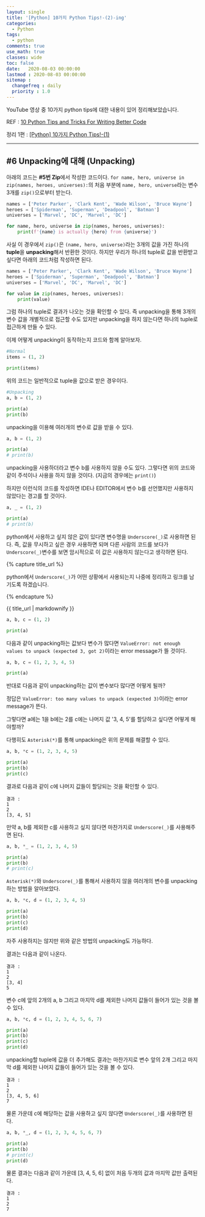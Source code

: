 ```yaml
---
layout: single
title: '[Python] 10가지 Python Tips!-(2)-ing'
categories:
  - Python
tags:
  - python
comments: true  
use_math: true
classes: wide
toc: false
date:   2020-08-03 00:00:00 
lastmod : 2020-08-03 00:00:00
sitemap :
  changefreq : daily
  priority : 1.0
---
```

YouTube 영상 중 10가지 python tips에 대한 내용이 있어 정리해보았습니다. 

REF : [10 Python Tips and Tricks For Writing Better Code](https://www.youtube.com/watch?v=C-gEQdGVXbk)

정리 1편 : [[Python] 10가지 Python Tips!-(1)](https://zzu0203.github.io/python/python-tips/)

---
## #6 Unpacking에 대해 (Unpacking)

아래의 코드는 **#5번 Zip**에서 작성한 코드이다. `for name, hero, universe in zip(names, heroes, universes):`의 처음 부분에 `name, hero, universe`라는 변수 3개를 `zip()`으로부터 받는다. 

```python
names = ['Peter Parker', 'Clark Kent', 'Wade Wilson', 'Bruce Wayne']
heroes = ['Spiderman', 'Superman', 'Deadpool', 'Batman']
universes = ['Marvel', 'DC', 'Marvel', 'DC']

for name, hero, universe in zip(names, heroes, universes):
    print(f'{name} is actually {hero} from {universe}')
```
사실 이 경우에서 `zip()`은 `(name, hero, universe)`라는 3개의 값을 가진 하나의 **tuple**을 **unpacking**해서 반환한 것이다. 하지만 우리가 하나의 tuple로 값을 반환받고 싶다면 아래의 코드처럼 작성하면 된다.

```python
names = ['Peter Parker', 'Clark Kent', 'Wade Wilson', 'Bruce Wayne']
heroes = ['Spiderman', 'Superman', 'Deadpool', 'Batman']
universes = ['Marvel', 'DC', 'Marvel', 'DC']

for value in zip(names, heroes, universes):
    print(value)
```

그럼 하나의 tuple로 결과가 나오는 것을 확인할 수 있다. 즉 unpacking을 통해 3개의 변수 값을 개별적으로 접근할 수도 있지만 unpacking을 하지 않는다면 하나의 tuple로 접근하게 만들 수 있다.

이제 어떻게 unpacking이 동작하는지 코드와 함께 알아보자. 

```python
#Normal
items = (1, 2)

print(items)
```
위의 코드는 일반적으로 tuple을 값으로 받은 경우이다.

```python
#Unpacking
a, b = (1, 2)

print(a)
print(b)
```
unpacking을 이용해 여러개의 변수로 값을 받을 수 있다. 

```python
a, b = (1, 2)

print(a)
# print(b)
```
unpacking을 사용하더라고 변수 b를 사용하지 않을 수도 있다. 그렇다면 위의 코드와 같이 주석이나 사용을 하지 않을 것이다. (지금의 경우에는 `print()`) 

하지만 이런식의 코드를 작성하면 IDE나 EDITOR에서 변수 b를 선언했지만 사용하지 않았다는 경고를 할 것이다. 

```python
a, _ = (1, 2)

print(a)
# print(b)
```

python에서 사용하고 싶지 않은 값이 있다면 변수명을 `Underscore(_)`로 사용하면 된다. 즉, 값을 무시하고 싶은 경우 사용하면 되며 다른 사람의 코드를 보다가 `Underscore(_)`변수를 보면 암시적으로 이 값은 사용하지 않는다고 생각하면 된다.

{% capture title_url %}

python에서 `Underscore(_)`가 어떤 상황에서 사용되는지 나중에 정리하고 링크를 남기도록 하겠습니다.

{% endcapture %}
<div class="notice--info">{{ title_url | markdownify }}</div>

```python
a, b, c = (1, 2)

print(a)
```
다음과 같이 unpacking하는 값보다 변수가 많다면 `ValueError: not enough values to unpack (expected 3, got 2)`이라는 error message가 뜰 것이다.

```python
a, b, c = (1, 2, 3, 4, 5)

print(a)
```
반대로 다음과 같이 unpacking하는 값이 변수보다 많다면 어떻게 될까?

정답은 `ValueError: too many values to unpack (expected 3)`이라는 error message가 뜬다.

그렇다면 a에는 1을 b에는 2를 c에는 나머지 값 '3, 4, 5'를 할당하고 싶다면 어떻게 해야할까? 

다행히도 `Asterisk(*)`를 통해 unpacking은 위의 문제를 해결할 수 있다.

```python
a, b, *c = (1, 2, 3, 4, 5)

print(a)
print(b)
print(c)
```
결과로 다음과 같이 c에 나머지 값들이 할당되는 것을 확인할 수 있다.

```
결과 : 
1
2
[3, 4, 5]
```

만약 a, b를 제외한 c를 사용하고 싶지 않다면 마찬가지로 `Underscore(_)`를 사용해주면 된다.

```python
a, b, *_ = (1, 2, 3, 4, 5)

print(a)
print(b)
# print(c)
```
`Asterisk(*)`와 `Underscore(_)`를 통해서 사용하지 않을 여러개의 변수를 unpacking하는 방법을 알아보았다. 


```python
a, b, *c, d = (1, 2, 3, 4, 5)

print(a)
print(b)
print(c)
print(d)
```
자주 사용하지는 않지만 위와 같은 방법의 unpacking도 가능하다.

결과는 다음과 같이 나온다.
```
결과 : 
1
2
[3, 4]
5
```
변수 c에 앞의 2개의 a, b 그리고 마지막 d를 제외한 나머지 값들이 들어가 있는 것을 볼 수 있다.

```python
a, b, *c, d = (1, 2, 3, 4, 5, 6, 7)

print(a)
print(b)
print(c)
print(d)
```
unpacking할 tuple에 값을 더 추가해도 결과는 마찬가지로 변수 앞의 2개 그리고 마지막 d를 제외한 나머지 값들이 들어가 있는 것을 볼 수 있다.

```
결과 : 
1
2
[3, 4, 5, 6]
7
```

물론 가운데 c에 해당하는 값을 사용하고 싶지 않다면 `Underscore(_)`를 사용하면 된다.
```python
a, b, *_, d = (1, 2, 3, 4, 5, 6, 7)

print(a)
print(b)
# print(c)
print(d)
```
물론 결과는 다음과 같이 가운데 [3, 4, 5, 6] 없이 처음 두개의 값과 마지막 값만 출력된다.

```
결과 : 
1
2
7
```
